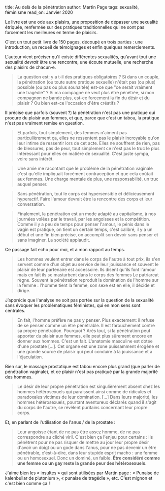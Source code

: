 title: Au delà de la pénétration
author: Martin Page
tags: sexualité, féminisme
read_on: Janvier 2020

Le livre est une ode aux plaisirs, une proposition de dépasser une sexualité étriquée, renfermée sur des pratiques traditionnelles qui ne sont pas forcement les meilleures en terme de plaisirs.

C'est un tout petit livre de 150 pages, découpé en trois parties : une introduction, un recueil de témoignages et enfin quelques remerciements.

L'auteur vient préciser qu'il existe différentes sexualités, qu'avant tout une sexualité *devrait* être une rencontre, une écoute mutuelle, une recherche des plaisirs de chacun⋅e.

> La question est: y a t-il des pratiques obligatoires ? Si dans un couple, la pénétration (ou toute autre pratique sexuelle) n'était pas (ou plus) possible (ou pas ou plus souhaitée) est-ce que "ce serait vraiment une tragédie" ? Si ma compagne ne veut plus être pénétrée, si mon compagnon ne bande plus, est-ce forcement la fin du désir et du plaisir ? Ou bien est-ce l'occasion d'être créatifs ?

Il précise que parfois (souvent ?) la pénétration n'est pas une pratique qui procure du plaisir aux femmes, et que, parce que c'est un tabou, la pratique n'est pas vraiment remise en question. 

> Et parfois, tout simplement, des femmes n'aiment pas particulièrement ça, elles ne ressentent pas le plaisir incroyable qu'on leur intime de ressentir lors de cet acte. Elles ne souffrent de rien, pas de blessures, pas de peur, tout simplement ce n'est pas le truc le plus intéressant pour elles en matière de sexualité. C'est juste sympa, voire sans intérêt.

> Une amie me racontant que le problème de la pénétration vaginale c'est qu'elle impliquait forcément contraception et que cela coûtait aux femmes. Une charge mentale de plus, une responsabilité, un truc auquel penser.

> Sans pénétration, tout le corps est hypersensible et délicieusement hyperactif. Faire l'amour devrait être la rencontre des corps et leur conversation.

> Finalement, la pénétration est un mode adapté au capitalisme, à nos journées volées par le travail, par les angoisses et la compétition. Comme il y a peu de temps pour penser l'amour, le pénis dans le vagin est pratique, on tient un certain temps, c'est calibré, il y a un début et une fin bien précise, on accomplit son devoir sans penser et sans imaginer. La société applaudit.

Ce passage fait echo pour moi, et à mon rapport au temps.

> Les hommes veulent entrer dans le corps de l'autre à tout prix, ils s'en servent comme d'un objet au service de leur jouissance et souvent le plaisir de leur partenaire est accessoire. Ils disent qu'ils font l'amour mais en fait ils se masturbent dans le corps des femmes 
> Le patriarcat règne. Souvent la pénétration reproduit la domination de l'homme sur la femme : l'homme tient la femme, son sexe est en elle, il décide et dirige.

J’apprécie que l'analyse ne soit pas portée sur la question de la sexualité sans évoquer les problématiques féministes, qui en mon sens sont centrales.

> En fait, l'homme préfère ne pas y penser. Plus exactement: il refuse de se penser comme un être pénétrable. Il est farouchement contre sa propre pénétration. Pourquoi ? Arès tout, si la pénétration peut apporter du plaisir aux femmes, elle peut plus sûrement encore en donner aux hommes. C'est un fait. L'anatomie masculine est dotée d'une prostate [...]. Cet organe est une zone puissamment érogène et une grande source de plaisir qui peut conduire à la jouissance et à l'éjaculation. 

Bien sur, le massage prostatique est tabou encore plus grand (que parler de pénétration vaginale), et ce plaisir n'est pas pratiqué par la grande majorité des hommes.

> Le désir de leur propre pénétration est singulièrement absent chez les hommes hétérosexuels qui paraissent ainsi comme de ridicules et paradoxales victimes de leur domination. [...] Dans leurs majorité, les hommes hétérosexuels, pourtant aventureux déclarés quand il s'agit du corps de l'autre, se révèlent puritains concernant leur propre corps. 

Et, en parlant de l'utilisation de l'anus / de la prostate : 

> Leur angoisse étant de ne pas être assez homme, de ne pas correspondre au cliché viril. C'est bien ça l'enjeu pour certains : ils pénètrent pour ne pas risquer de mettre au jour leur propre désir d'avoir un doigt ou un gode dans l'anus, pour ne pas devenir un être pénétrable, c'est-à-dire, dans leur stupide esprit macho : une femme ou un homosexuel. Donc un dominé, un faible. **Être considéré comme une femme ou un gay reste la grande peur des hétérosexuels**.

J'aime bien les « insultes » qui sont utilisées par Martin page : « Punaise de kalenbullar de plutonium », « punaise de tragédie », etc. C'est mignon et c'est bien comme ça !